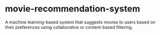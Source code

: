 # movie-recommendation-system
A machine learning-based system that suggests movies to users based on their preferences using collaborative or content-based filtering.
